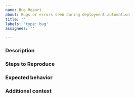 ```yaml
---
name: Bug Report
about: Bugs or errors seen during deployment automation
title: ''
labels: 'type: bug'
assignees: ''

---
```


### Description
<!-- A concise description of the bug or error encountered. -->

### Steps to Reproduce
<!-- Steps to reproduce the behavior:
1. Go to '...'
2. Click on '....'
3. Scroll down to '....'
4. See error -->

### Expected behavior
<!-- A concise description of what you expected to happen. -->

### Additional context
<!-- Add any other context about the problem here (screenshots, environment details, etc). -->
